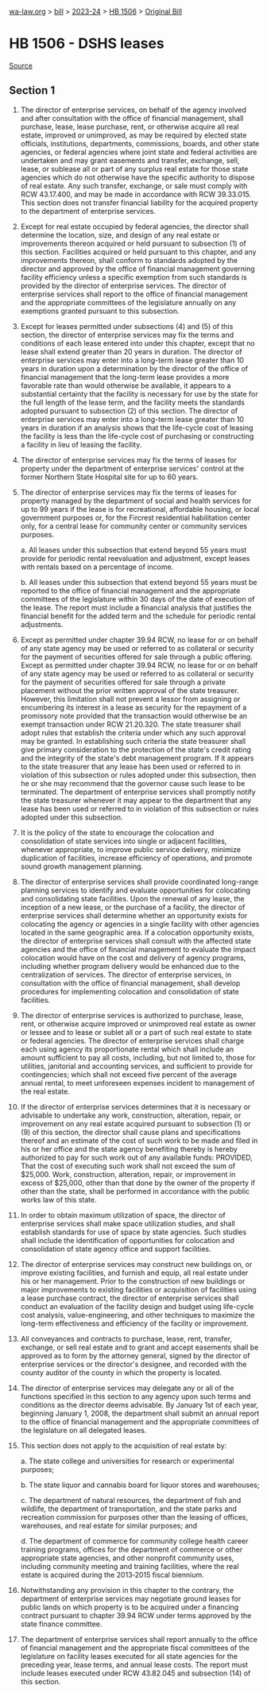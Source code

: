 [wa-law.org](/) > [bill](/bill/) > [2023-24](/bill/2023-24/) > [HB 1506](/bill/2023-24/hb/1506/) > [Original Bill](/bill/2023-24/hb/1506/1/)

# HB 1506 - DSHS leases

[Source](http://lawfilesext.leg.wa.gov/biennium/2023-24/Pdf/Bills/House%20Bills/1506.pdf)

## Section 1
1. The director of enterprise services, on behalf of the agency involved and after consultation with the office of financial management, shall purchase, lease, lease purchase, rent, or otherwise acquire all real estate, improved or unimproved, as may be required by elected state officials, institutions, departments, commissions, boards, and other state agencies, or federal agencies where joint state and federal activities are undertaken and may grant easements and transfer, exchange, sell, lease, or sublease all or part of any surplus real estate for those state agencies which do not otherwise have the specific authority to dispose of real estate. Any such transfer, exchange, or sale must comply with RCW 43.17.400, and may be made in accordance with RCW 39.33.015. This section does not transfer financial liability for the acquired property to the department of enterprise services.

2. Except for real estate occupied by federal agencies, the director shall determine the location, size, and design of any real estate or improvements thereon acquired or held pursuant to subsection (1) of this section. Facilities acquired or held pursuant to this chapter, and any improvements thereon, shall conform to standards adopted by the director and approved by the office of financial management governing facility efficiency unless a specific exemption from such standards is provided by the director of enterprise services. The director of enterprise services shall report to the office of financial management and the appropriate committees of the legislature annually on any exemptions granted pursuant to this subsection.

3. Except for leases permitted under subsections (4) and (5) of this section, the director of enterprise services may fix the terms and conditions of each lease entered into under this chapter, except that no lease shall extend greater than 20 years in duration. The director of enterprise services may enter into a long-term lease greater than 10 years in duration upon a determination by the director of the office of financial management that the long-term lease provides a more favorable rate than would otherwise be available, it appears to a substantial certainty that the facility is necessary for use by the state for the full length of the lease term, and the facility meets the standards adopted pursuant to subsection (2) of this section. The director of enterprise services may enter into a long-term lease greater than 10 years in duration if an analysis shows that the life-cycle cost of leasing the facility is less than the life-cycle cost of purchasing or constructing a facility in lieu of leasing the facility.

4. The director of enterprise services may fix the terms of leases for property under the department of enterprise services' control at the former Northern State Hospital site for up to 60 years.

5. The director of enterprise services may fix the terms of leases for property managed by the department of social and health services for up to 99 years if the lease is for recreational, affordable housing, or local government purposes or, for the Fircrest residential habilitation center only, for a central lease for community center or community services purposes.

    a. All leases under this subsection that extend beyond 55 years must provide for periodic rental reevaluation and adjustment, except leases with rentals based on a percentage of income.

    b. All leases under this subsection that extend beyond 55 years must be reported to the office of financial management and the appropriate committees of the legislature within 30 days of the date of execution of the lease. The report must include a financial analysis that justifies the financial benefit for the added term and the schedule for periodic rental adjustments.

6. Except as permitted under chapter 39.94 RCW, no lease for or on behalf of any state agency may be used or referred to as collateral or security for the payment of securities offered for sale through a public offering. Except as permitted under chapter 39.94 RCW, no lease for or on behalf of any state agency may be used or referred to as collateral or security for the payment of securities offered for sale through a private placement without the prior written approval of the state treasurer. However, this limitation shall not prevent a lessor from assigning or encumbering its interest in a lease as security for the repayment of a promissory note provided that the transaction would otherwise be an exempt transaction under RCW 21.20.320. The state treasurer shall adopt rules that establish the criteria under which any such approval may be granted. In establishing such criteria the state treasurer shall give primary consideration to the protection of the state's credit rating and the integrity of the state's debt management program. If it appears to the state treasurer that any lease has been used or referred to in violation of this subsection or rules adopted under this subsection, then he or she may recommend that the governor cause such lease to be terminated. The department of enterprise services shall promptly notify the state treasurer whenever it may appear to the department that any lease has been used or referred to in violation of this subsection or rules adopted under this subsection.

7. It is the policy of the state to encourage the colocation and consolidation of state services into single or adjacent facilities, whenever appropriate, to improve public service delivery, minimize duplication of facilities, increase efficiency of operations, and promote sound growth management planning.

8. The director of enterprise services shall provide coordinated long-range planning services to identify and evaluate opportunities for colocating and consolidating state facilities. Upon the renewal of any lease, the inception of a new lease, or the purchase of a facility, the director of enterprise services shall determine whether an opportunity exists for colocating the agency or agencies in a single facility with other agencies located in the same geographic area. If a colocation opportunity exists, the director of enterprise services shall consult with the affected state agencies and the office of financial management to evaluate the impact colocation would have on the cost and delivery of agency programs, including whether program delivery would be enhanced due to the centralization of services. The director of enterprise services, in consultation with the office of financial management, shall develop procedures for implementing colocation and consolidation of state facilities.

9. The director of enterprise services is authorized to purchase, lease, rent, or otherwise acquire improved or unimproved real estate as owner or lessee and to lease or sublet all or a part of such real estate to state or federal agencies. The director of enterprise services shall charge each using agency its proportionate rental which shall include an amount sufficient to pay all costs, including, but not limited to, those for utilities, janitorial and accounting services, and sufficient to provide for contingencies; which shall not exceed five percent of the average annual rental, to meet unforeseen expenses incident to management of the real estate.

10. If the director of enterprise services determines that it is necessary or advisable to undertake any work, construction, alteration, repair, or improvement on any real estate acquired pursuant to subsection (1) or (9) of this section, the director shall cause plans and specifications thereof and an estimate of the cost of such work to be made and filed in his or her office and the state agency benefiting thereby is hereby authorized to pay for such work out of any available funds: PROVIDED, That the cost of executing such work shall not exceed the sum of $25,000. Work, construction, alteration, repair, or improvement in excess of $25,000, other than that done by the owner of the property if other than the state, shall be performed in accordance with the public works law of this state.

11. In order to obtain maximum utilization of space, the director of enterprise services shall make space utilization studies, and shall establish standards for use of space by state agencies. Such studies shall include the identification of opportunities for colocation and consolidation of state agency office and support facilities.

12. The director of enterprise services may construct new buildings on, or improve existing facilities, and furnish and equip, all real estate under his or her management. Prior to the construction of new buildings or major improvements to existing facilities or acquisition of facilities using a lease purchase contract, the director of enterprise services shall conduct an evaluation of the facility design and budget using life-cycle cost analysis, value-engineering, and other techniques to maximize the long-term effectiveness and efficiency of the facility or improvement.

13. All conveyances and contracts to purchase, lease, rent, transfer, exchange, or sell real estate and to grant and accept easements shall be approved as to form by the attorney general, signed by the director of enterprise services or the director's designee, and recorded with the county auditor of the county in which the property is located.

14. The director of enterprise services may delegate any or all of the functions specified in this section to any agency upon such terms and conditions as the director deems advisable. By January 1st of each year, beginning January 1, 2008, the department shall submit an annual report to the office of financial management and the appropriate committees of the legislature on all delegated leases.

15. This section does not apply to the acquisition of real estate by:

    a. The state college and universities for research or experimental purposes;

    b. The state liquor and cannabis board for liquor stores and warehouses;

    c. The department of natural resources, the department of fish and wildlife, the department of transportation, and the state parks and recreation commission for purposes other than the leasing of offices, warehouses, and real estate for similar purposes; and

    d. The department of commerce for community college health career training programs, offices for the department of commerce or other appropriate state agencies, and other nonprofit community uses, including community meeting and training facilities, where the real estate is acquired during the 2013‑2015 fiscal biennium.

16. Notwithstanding any provision in this chapter to the contrary, the department of enterprise services may negotiate ground leases for public lands on which property is to be acquired under a financing contract pursuant to chapter 39.94 RCW under terms approved by the state finance committee.

17. The department of enterprise services shall report annually to the office of financial management and the appropriate fiscal committees of the legislature on facility leases executed for all state agencies for the preceding year, lease terms, and annual lease costs. The report must include leases executed under RCW 43.82.045 and subsection (14) of this section.
